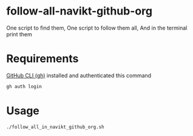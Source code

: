 # follow-all-navikt-github-org
One script to find them,
One script to follow them all,
And in the terminal print them
# Requirements
[GitHub CLI (gh)](https://cli.github.com/) installed and authenticated this command
```bash
gh auth login
```

# Usage
```bash 
./follow_all_in_navikt_github_org.sh
```
